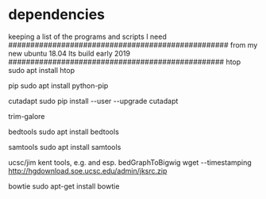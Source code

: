 # dependencies
keeping a list of the programs and scripts I need
##################################################
from my new ubuntu 18.04 lts build early 2019
#################################################
htop
sudo apt install htop

pip 
  sudo apt install python-pip
  
cutadapt
  sudo pip install --user --upgrade cutadapt
  
trim-galore
  
bedtools
  sudo apt install bedtools
  
samtools
  sudo apt install samtools
  
ucsc/jim kent tools, e.g. and esp. bedGraphToBigwig
  wget --timestamping http://hgdownload.soe.ucsc.edu/admin/jksrc.zip

bowtie
  sudo apt-get install bowtie
  
  
  
